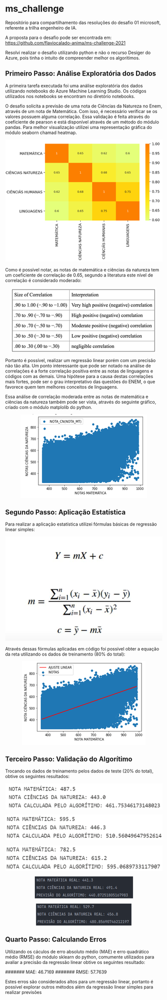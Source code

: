 # ms_challenge
Repositório para compartilhamento das resoluções do desafio 01 microsoft, referente a trilha engenheiro de IA.

A proposta para o desafio pode ser encontrada em: https://github.com/flaviocalado-anima/ms-challenge-2021

Resolvi realizar o desafio utilizando python e não o recurso Desiger do Azure, pois tinha o intuito de compreender melhor os algoritimos.

## Primeiro Passo: Análise Exploratória dos Dados
A primeira tarefa executada foi uma análise exploratória dos dados utilizando notebooks do Azure Machine Learning Studio. 
Os códigos utilizados nos notebooks se encontram no diretório notebooks.

O desafio solicita a previsão de uma nota de Ciências da Natureza no Enem, através de um nota de Matemática. 
Com isso, é necessário verificar se os valores possuem alguma correlação. 
Essa validação é feita através do coeficiente de pearson e está disponível através de um método do módulo pandas.
Para melhor visualização utilizei uma representação gráfica do módulo seaborn chamad heatmap.

<p align="center">
  <img src="assets/heatmap.png">
<p/>

Como é possível notar, as notas de matemática e ciências da natureza tem um coeficiente de correlação de 0.65, 
segundo a literatura este nível de correlação é considerado moderado:

<p align="center">
  <img src="assets/pearson_correlation.png">
<p/>

Portanto é possível, realizar um regressão linear porém com um precisão não tão alta. 
Um ponto interessante que pode ser notado na análise de correlações é a forte correlação positiva entre as notas de linguagens e códigos com as demais. 
Uma hipótese para a causa destas correlações mais fortes, pode ser o grau interpretativo das questões do ENEM, o que favorece quem tem melhores conceitos de linguagens.

Essa análise de correlação moderada entre as notas de matemática e ciências da natureza também pode ser vista, através do seguinte gráfico, 
criado com o módulo matplolib do python.

<p align="center">
  <img src="assets/scatter_01.png">
<p/>

## Segundo Passo: Aplicação Estatística
Para realizar a aplicação estatística utilizei fórmulas básicas de regressão linear simples:

<p align="center">
  <img src="assets/equations.png">
<p/>

Através dessas fórmulas aplicadas em código foi possível obter a equação da reta utilizando os dados de treinamento (80% do total):

<p align="center">
  <img src="assets/scatter_02.png">
<p/>

## Terceiro Passo: Validação do Algorítimo
Trocando os dados de treinamento pelos dados de teste (20% do total), obtive os seguintes resultados:

<p align="center">
  <img src="assets/predict_01.png">
<p/>

<p align="center">
  <img src="assets/predict_02.png">
<p/>

<p align="center">
  <img src="assets/predict_03.png">
<p/>

<p align="center">
  <img src="assets/predict_04.png">
<p/>

<p align="center">
  <img src="assets/predict_05.png">
<p/>

## Quarto Passo: Calculando Erros
Utilizando os cáculos de erro absoluto médio (MAE) e erro quadrático médio (RMSE) do módulo sklearn do python, comumente utilizados para avaliar a precisão da regressão linear obtive os seguintes resultado:

####### MAE: 46.7169
####### RMSE: 57.7639

Estes erros são considerados altos para um regressão linear, portanto é possível explorar outros métodos além da regressão linear simples para realizar previsões
